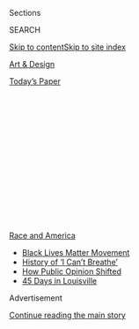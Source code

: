 <div id="app">

<div>

<div>

<div>

<div class="NYTAppHideMasthead css-1q2w90k e1suatyy0">

<div class="section css-ui9rw0 e1suatyy2">

<div class="css-eph4ug er09x8g0">

<div class="css-6n7j50">

</div>

<span class="css-1dv1kvn">Sections</span>

<div class="css-10488qs">

<span class="css-1dv1kvn">SEARCH</span>

</div>

[Skip to content](#site-content)[Skip to site index](#site-index)

</div>

<div id="masthead-section-label" class="css-1wr3we4 eaxe0e00">

[Art &
Design](https://www.nytimes.com/section/arts/design)

</div>

<div class="css-10698na e1huz5gh0">

</div>

</div>

<div id="masthead-bar-one" class="section hasLinks css-15hmgas e1csuq9d3">

<div class="css-uqyvli e1csuq9d0">

</div>

<div class="css-1uqjmks e1csuq9d1">

</div>

<div class="css-9e9ivx">

[](https://myaccount.nytimes.com/auth/login?response_type=cookie&client_id=vi)

</div>

<div class="css-1bvtpon e1csuq9d2">

[Today’s
Paper](https://www.nytimes.com/section/todayspaper)

</div>

</div>

</div>

</div>

<div data-aria-hidden="false">

<div id="site-content" data-role="main">

<div>

<div class="css-1aor85t" style="opacity:0.000000001;z-index:-1;visibility:hidden">

<div class="css-1hqnpie">

<div class="css-epjblv">

<span class="css-17xtcya">[Art &
Design](/section/arts/design)</span><span class="css-x15j1o">|</span><span class="css-fwqvlz">Turmoil
After a Museum Deletes ‘Black Lives Matter’ From
Postings</span>

</div>

<div class="css-k008qs">

<div class="css-1iwv8en">

<span class="css-18z7m18"></span>

<div>

</div>

</div>

<span class="css-1n6z4y">https://nyti.ms/2XtNYU7</span>

<div class="css-1705lsu">

<div class="css-4xjgmj">

<div class="css-4skfbu" data-role="toolbar" data-aria-label="Social Media Share buttons, Save button, and Comments Panel with current comment count" data-testid="share-tools">

  - 
  - 
  - 
  - 
    
    <div class="css-6n7j50">
    
    </div>

  - 

</div>

</div>

</div>

</div>

</div>

</div>

<div id="NYT_TOP_BANNER_REGION" class="css-13pd83m">

<div>

<div id="styln-prism-menu-1590763508878" class="section interactive-content interactive-size-medium css-1edisqu">

<div class="css-17ih8de interactive-body">

<div id="scroll-container" class="css-1gj85ro">

[<span class="styln-title-wrap"><span class="css-1pje3qr">Race
and</span><span class="css-1pje3qr">
America</span></span>](https://www.nytimes.com/news-event/george-floyd-protests-minneapolis-new-york-los-angeles?action=click&pgtype=Article&state=default&region=TOP_BANNER&context=storylines_menu)

  - [Black Lives Matter
    Movement](https://www.nytimes.com/interactive/2020/07/03/us/george-floyd-protests-crowd-size.html?action=click&pgtype=Article&state=default&region=TOP_BANNER&context=storylines_menu)
  - [History of ‘I Can’t
    Breathe’](https://www.nytimes.com/interactive/2020/06/28/us/i-cant-breathe-police-arrest.html?action=click&pgtype=Article&state=default&region=TOP_BANNER&context=storylines_menu)
  - [How Public Opinion
    Shifted](https://www.nytimes.com/interactive/2020/06/10/upshot/black-lives-matter-attitudes.html?action=click&pgtype=Article&state=default&region=TOP_BANNER&context=storylines_menu)
  - [45 Days in
    Louisville](https://www.nytimes.com/interactive/2020/07/16/us/black-lives-matter-protests-louisville-breonna-taylor.html?action=click&pgtype=Article&state=default&region=TOP_BANNER&context=storylines_menu)

</div>

</div>

</div>

</div>

</div>

<div id="top-wrapper" class="css-1sy8kpn">

<div id="top-slug" class="css-l9onyx">

Advertisement

</div>

[Continue reading the main
story](#after-top)

<div class="ad top-wrapper" style="text-align:center;height:100%;display:block;min-height:250px">

<div id="top" class="place-ad" data-position="top" data-size-key="top">

</div>

</div>

<div id="after-top">

</div>

</div>

<div>

<div id="sponsor-wrapper" class="css-1hyfx7x">

<div id="sponsor-slug" class="css-19vbshk">

Supported by

</div>

[Continue reading the main
story](#after-sponsor)

<div id="sponsor" class="ad sponsor-wrapper" style="text-align:center;height:100%;display:block">

</div>

<div id="after-sponsor">

</div>

</div>

<div class="css-186x18t">

</div>

<div class="css-1vkm6nb ehdk2mb0">

# Turmoil After a Museum Deletes ‘Black Lives Matter’ From Postings

</div>

The director of the Seattle Children’s Museum faced a strike and an
internal inquiry after she edited staff postings, citing fund-raising
and other concerns.

<div class="css-79elbk" data-testid="photoviewer-wrapper">

<div class="css-z3e15g" data-testid="photoviewer-wrapper-hidden">

</div>

<div class="css-1a48zt4 ehw59r15" data-testid="photoviewer-children">

![<span class="css-16f3y1r e13ogyst0" data-aria-hidden="true">Staff at
the Seattle Children’s Museum posted this list of books that feature
anti-racist messaging in May. Hours later, they found that certain parts
had been deleted, like the phrase “Black Lives Matter.” The label at the
top right was added by
staff.</span><span class="css-cnj6d5 e1z0qqy90" itemprop="copyrightHolder"><span class="css-1ly73wi e1tej78p0">Credit...</span><span><span>-</span></span></span>](https://static01.nyt.com/images/2020/08/04/arts/04pulldown3/04pulldown3-articleLarge.jpg?quality=75&auto=webp&disable=upscale)

</div>

</div>

<div class="css-18e8msd">

<div class="css-vp77d3 epjyd6m0">

<div class="css-1baulvz">

By [<span class="css-1baulvz last-byline" itemprop="name">Julia
Jacobs</span>](https://www.nytimes.com/by/julia-jacobs)

</div>

</div>

  - Aug. 4, 2020, <span class="css-epvm6">12:56 p.m.
    ET</span>

  - 
    
    <div class="css-4xjgmj">
    
    <div class="css-d8bdto" data-role="toolbar" data-aria-label="Social Media Share buttons, Save button, and Comments Panel with current comment count" data-testid="share-tools">
    
      - 
      - 
      - 
      - 
        
        <div class="css-6n7j50">
        
        </div>
    
      - 
    
    </div>
    
    </div>

</div>

</div>

<div class="section meteredContent css-1r7ky0e" name="articleBody" itemprop="articleBody">

<div class="css-1fanzo5 StoryBodyCompanionColumn">

<div class="css-53u6y8">

In the wake of the police killing of George Floyd and the protests that
followed, institutions of every kind worked to figure out what they
wanted to say.

What sort of public statement should a shoe company release about racial
injustice? How about a university? A theater?

At the Seattle Children’s Museum, staff members decided to post lists of
children’s books online that were anti-racist in their messaging and
featured joyful stories about Black children and their families.

Another social media post featured a museum program where children
create their own “support signs,” not unlike the signs that activists
bring to demonstrations, but typically softer. One declared “I love
everything,” with drawings of heart-shaped balloons and peace signs.

</div>

</div>

<div class="css-1fanzo5 StoryBodyCompanionColumn">

<div class="css-53u6y8">

All of the posts started with a declaration: Black Lives Matter.

Until they didn’t.

Hours after the postings on Instagram and Facebook on May 30, all
mentions of the phrase “Black Lives Matter” had been edited out of the
captions.

The museum’s executive director explained her rationale for the
deletions a couple of days later on a staff video call that participants
taped. Christi Stapleton Keith, the director, said she personally
believed in the message of Black Lives Matter but the institution had a
process and needed to create a message “that the museum could all agree
on as an organization.”“And what happens” she went on, “if we lose
funding? What happens if we lose donors? All of those considerations
have to be considered when we write the language around this.”

The deletions and the call that followed created a crisis at the
children’s museum that is still unraveling more than two months later.
Nine employees of the museum, which had been operating online only
because of the pandemic, almost immediately went on strike.

“At that moment I was prepared to never come back,” said Maya Burton,
who, at the time, worked in the museum’s education department.

Two weeks ago, those nine employees were laid off, though the museum
said it was a preplanned layoff related to the exhaustion of its funds
from the federal Paycheck Protection Program and “in no way tied to
recent developments.”

</div>

</div>

<div class="css-1fanzo5 StoryBodyCompanionColumn">

<div class="css-53u6y8">

Now an outside investigator hired by the board of trustees is
interviewing former and current employees as part of an inquiry into the
social media incident.

Ms. Stapleton Keith, who has run the museum since 2017, has been placed
on paid leave until its conclusion. In an email, she declined an
interview request, saying that she could not go into specifics because
of the ongoing investigation.

“I do want to underscore that the Seattle Children’s Museum and myself,
personally, do support Black Lives Matter and have long put forth
educational programming for children that supports a more diverse,
inclusive and equitable society,” she said.

In a statement released after the layoffs in July, the museum sought to
explain the controversy: “Because the content dealt with sensitive
topics and had been posted without typical discussion, review or
approval from S.C.M. leadership, it was revised and references to Black
Lives Matter were temporarily removed until a wider group of museum
stakeholders could be consulted to ensure our messaging accurately
represented our educational content.”

</div>

</div>

<div class="css-79elbk" data-testid="photoviewer-wrapper">

<div class="css-z3e15g" data-testid="photoviewer-wrapper-hidden">

</div>

<div class="css-1a48zt4 ehw59r15" data-testid="photoviewer-children">

![<span class="css-16f3y1r e13ogyst0" data-aria-hidden="true">The board
of trustees of the children’s museum hired an outside investigator to
get to the root of what happened with the Black Lives Matter
posts.</span><span class="css-cnj6d5 e1z0qqy90" itemprop="copyrightHolder"><span class="css-1ly73wi e1tej78p0">Credit...</span><span>Seattle
Children's
Museum</span></span>](https://static01.nyt.com/images/2020/08/04/arts/04pulldown-02/04pulldown-02-articleLarge.jpg?quality=75&auto=webp&disable=upscale)

</div>

</div>

<div class="css-1fanzo5 StoryBodyCompanionColumn">

<div class="css-53u6y8">

In an email, the chair of the museum’s board of trustees, Andrew
Mathews, said that “prospective loss of donors would never change our
fundamental commitment to equity and social justice.”

</div>

</div>

<div class="css-1fanzo5 StoryBodyCompanionColumn">

<div class="css-53u6y8">

The museum, which once featured a staff of 20, is now operating with
five people. It had laid off most of its workers earlier in the spring
as the pandemic bore down on Seattle, and it became clear that it would
be a while before children and families would converge on its vast
playground of hands-on activities, like the grocery store where visitors
can pick out imitation food items.

During the months of the pandemic, though, the museum’s Instagram
account had become a virtual stand-in for its programming, filling up
over the weeks with science demonstrations about wind energy and
composting, or cooking programs that showed children how to make “heart
healthy chocolate pudding.”

One former employee who often appeared as a host of the videos, Mimi
Santos, said that it felt natural for the museum to post lists of books
that dovetailed with the racial justice protests sweeping the country.
The lists included titles like [“Not My Idea: A Book About
Whiteness”](https://anastasiahigginbotham.com/not-my-idea/) and [“My
Hair Is a
Garden,”](https://www.albertwhitman.com/book/my-hair-is-a-garden/) a
picture book about a Black girl learning the beauty of natural hair.

When Ms. Santos heard that Ms. Stapleton Keith did not approve of what
had been posted, she said that she told her supervisor that, “If you
take it down you’re telling the families that we serve and your front
facing staff, who are majority people of color, you’re telling us that
you don’t care.”

(Mr. Mathews said in an email that there were “varying accounts” of the
timeline for when staffers expressed opposition to the idea of altering
the posts.)

By the time the staff logged onto their computers to join the Zoom call
with the director in June, they had a list of demands for their bosses,
among them, that Ms. Stapleton Keith make a public apology and an
explanation as to why the posts were edited.

</div>

</div>

<div class="css-1fanzo5 StoryBodyCompanionColumn">

<div class="css-53u6y8">

Ms. Stapleton Keith sought to explain what had happened on the call. She
said that the social media posts hadn’t gone through the proper
processes and apologized for the “hurt all around because of the way
these posts were handled.”

She told the staff that while “I don’t think any of us disagree with the
language around Black Lives Matter,” releasing such a statement required
more group consultation, as well as board approval.

A former employee who wrote the captions for the posts, Meg Hesketh,
said that she did not realize that writing “Black Lives Matter” in a
social media post would require a review process — or end up causing
such a stir. She said that many members of the museum staff wore pins on
their vests that say Black Lives Matter.

Particularly upsetting, several staff members said, was the suggestion
that the tone of the postings needed to be modified so as to not upset
donors. The museum says that about 40 percent of its budget, which was
roughly $1.3 million in 2018, is contributed.

“My thought was that then we need to find better funding,” Anthony
Noceda, a former employee, said in an interview. “If their values don’t
align with that, then we don’t need their money.”

Mr. Mathews, the board chair, said that the investigator had also been
tasked with looking into what employees had recently identified as
ongoing problems with how staffers of color were treated at the museum.
He said that the board was “taking the hurt that our community feels
very seriously.”

</div>

</div>

<div class="css-1fanzo5 StoryBodyCompanionColumn">

<div class="css-53u6y8">

Ms. Burton said that, even if there is a chance some staff will be hired
back, she had decided not to return and headed home to Florida, where
she lived before moving to Seattle to attend college in 2012. On Sunday,
she was in the middle of the drive, when she reflected on the tumult of
recent months.

“It’s sad because I was sure that this was going to be my forever job,”
said Ms. Burton, who is Black. “But this is about people’s lives. It’s
about my life, the lives of my family and friends.”

Since the controversy erupted in early June, the museum has used the
phrase “Black Lives Matter” several times on its social media accounts
and in its public statements. A [new
page](https://thechildrensmuseum.org/black-lives-matter/)on its website
is called “Because Black Lives Matter.”

*Alain Delaqueriere contributed research.*

</div>

</div>

</div>

<div>

</div>

<div>

</div>

<div>

</div>

<div>

<div id="bottom-wrapper" class="css-1ede5it">

<div id="bottom-slug" class="css-l9onyx">

Advertisement

</div>

[Continue reading the main
story](#after-bottom)

<div id="bottom" class="ad bottom-wrapper" style="text-align:center;height:100%;display:block;min-height:90px">

</div>

<div id="after-bottom">

</div>

</div>

</div>

</div>

</div>

## Site Index

<div>

</div>

## Site Information Navigation

  - [© <span>2020</span> <span>The New York Times
    Company</span>](https://help.nytimes.com/hc/en-us/articles/115014792127-Copyright-notice)

<!-- end list -->

  - [NYTCo](https://www.nytco.com/)
  - [Contact
    Us](https://help.nytimes.com/hc/en-us/articles/115015385887-Contact-Us)
  - [Work with us](https://www.nytco.com/careers/)
  - [Advertise](https://nytmediakit.com/)
  - [T Brand Studio](http://www.tbrandstudio.com/)
  - [Your Ad
    Choices](https://www.nytimes.com/privacy/cookie-policy#how-do-i-manage-trackers)
  - [Privacy](https://www.nytimes.com/privacy)
  - [Terms of
    Service](https://help.nytimes.com/hc/en-us/articles/115014893428-Terms-of-service)
  - [Terms of
    Sale](https://help.nytimes.com/hc/en-us/articles/115014893968-Terms-of-sale)
  - [Site
    Map](https://spiderbites.nytimes.com)
  - [Help](https://help.nytimes.com/hc/en-us)
  - [Subscriptions](https://www.nytimes.com/subscription?campaignId=37WXW)

</div>

</div>

</div>

</div>
